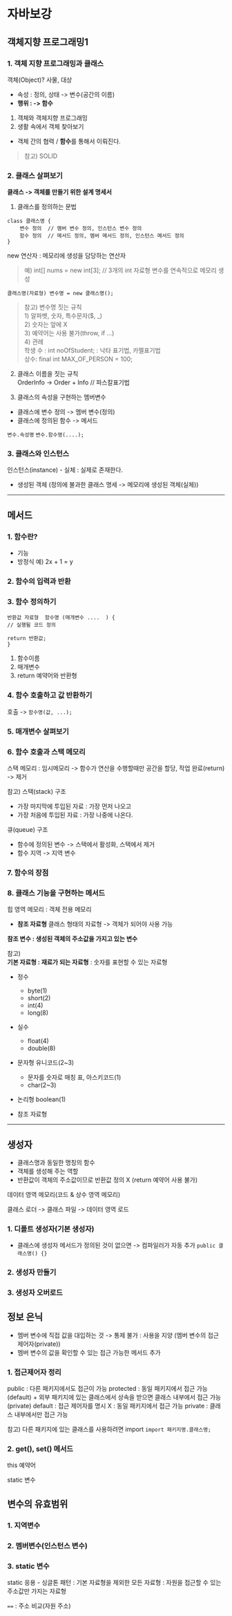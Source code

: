 # 자바보강

## 객체지향 프로그래밍1

### 1. 객체 지향 프로그래밍과 클래스
객체(Object)? 사물, 대상 

- 속성  : 정의, 상태  -> 변수(공간의 이름)
- **행위 :  -> 함수**

1) 객체와 객체지향 프로그래밍
2) 생활 속에서 객체 찾아보기
 - 객체 간의 협력 / **함수**를 통해서 이뤄진다.
	
> 참고) SOLID 
	
### 2. 클래스 살펴보기

**클래스 -> 객체를 만들기 위한 설계 명세서**

1) 클래스를 정의하는 문법

```
class 클래스명 {
	변수 정의  // 멤버 변수 정의, 인스턴스 변수 정의 
	함수 정의  // 메서드 정의, 멤버 메서드 정의, 인스턴스 메서드 정의 
}
```

new 연산자 : 메모리에 생성을 담당하는 연산자
> 예) int[] nums = new int[3]; // 3개의 int 자료형 변수를 연속적으로 메모리 생성


`클래스명(자료형) 변수명 = new 클래스명();` 

>참고) 변수명 짓는 규칙 <br>1) 알파벳, 숫자, 특수문자($, _)<br>2) 숫자는 앞에 X<br>3) 예약어는 사용 불가(throw, if ...)<br>4) 관례 <br>
학생 수  : int noOfStudent;  : 낙타 표기법, 카멜표기법 <br>
상수:  final int MAX_OF_PERSON = 100;

2) 클래스 이름을 짓는 규칙<br>
	OrderInfo -> Order + Info // 파스칼표기법

3) 클래스의 속성을 구현하는 멤버변수
- 클래스에 변수 정의 -> 멤버 변수(정의)
- 클래스에 정의된 함수 -> 메서드

`변수.속성명`
`변수.함수명(....);`

### 3. 클래스와 인스턴스

인스턴스(instance) - 실체 : 실제로 존재한다.
- 생성된 객체 
(정의에 불과한 클래스 명세 -> 메모리에 생성된 객체(실체))

---
## 메서드
### 1. 함수란?
- 기능	
- 방정식 
예) 2x + 1 = y
	
### 2. 함수의 입력과 반환

### 3. 함수 정의하기
	
```
반환값 자료형  함수명 (매개변수 ....  ) {
// 실행될 코드 정의 
		
return 반환값;
}
```

1) 함수이름
2) 매개변수
3) return 예약어와 반환형

### 4. 함수 호출하고 값 반환하기
호출 -> `함수명(값, ...);` 
	
### 5. 매개변수 살펴보기
### 6. 함수 호출과 스택 메모리
스택 메모리 : 임시메모리 
-> 함수가 연산을 수행할때만 공간을 할당, 작업 완료(return) -> 제거
	
참고)
스택(stack) 구조 
- 가장 마지막에 투입된 자료 : 가장 먼저 나오고
- 가장 처음에 투입된 자료 : 가장 나중에 나온다.
			
큐(queue) 구조

-  함수에 정의된 변수 -> 스택에서 활성화, 스택에서 제거 
- 함수 지역 -> 지역 변수 
	
### 7. 함수의 장점
### 8. 클래스 기능을 구현하는 메서드

힙 영역 메모리 : 객체 전용 메모리

- **참조 자료형**
클래스 형태의 자료형 -> 객체가 되어야 사용 가능 
	
**참조 변수 : 생성된 객체의 주소값을 가지고 있는 변수**


참고)<br>
**기본 자료형 : 재료가 되는 자료형**
: 숫자를 표현할 수 있는 자료형
	
- 정수
  - byte(1)
  - short(2)
  - int(4)
  - long(8)
		
- 실수
  - float(4)
  - double(8)
		
- 문자형
  유니코드(2~3)
    - 문자를 숫자로 매칭 표, 아스키코드(1)
    - char(2~3) 
		
- 논리형
boolean(1)

- 참조 자료형 

---
## 생성자
- 클래스명과 동일한 명칭의 함수 
- 객체를 생성해 주는 역할 
- 반환값이 객체의 주소값이므로 반환값 정의 X (return 예약어 사용 불가)

데이터 영역 메모리(코드 & 상수 영역 메모리)

클래스 로더 -> 클래스 파일 -> 데이터 영역 로드 

### 1. 디폴트 생성자(기본 생성자)
- 클래스에 생성자 메서드가 정의된 것이 없으면 -> 컴파일러가 자동 추가
`public 클래스명() {}`		
		
### 2. 생성자 만들기
### 3. 생성자 오버로드
	
## 정보 은닉
- 멤버 변수에 직접 값을 대입하는 것 -> 통제 불가 : 사용을 지양 (멤버 변수의 접근 제어자(private))
- 멤버 변수의 값을 확인할 수 있는 접근 가능한 메서드 추가

### 1. 접근제어자 정리
public : 다른 패키지에서도 접근이 가능 
protected : 동일 패키지에서 접근 가능(default) + 외부 패키지에 있는 클래스에서 상속을 받으면 클래스 내부에서 접근 가능(private)
default : 접근 제어자를 명시 X  : 동일 패키지에서 접근 가능
private : 클래스 내부에서만 접근 가능

참고)
다른 패키지에 있는 클래스를 사용하려면 import
`import 패키지명.클래스명;`
		
### 2. get(), set() 메서드

this 예약어		 

static 변수

## 변수의 유효범위
### 1. 지역변수 
### 2. 멤버변수(인스턴스 변수)
### 3. static 변수 
static 응용 - 싱글톤 패턴
: 기본 자료형을 제외한 모든 자료형
: 자원을 접근할 수 있는 주소값만 가지는 자료형
		
`==` : 주소 비교(자원 주소)

